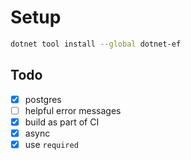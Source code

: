 # Setup

```sh
dotnet tool install --global dotnet-ef
```

## Todo

- [x] postgres
- [ ] helpful error messages
- [x] build as part of CI
- [x] async
- [x] use `required`
